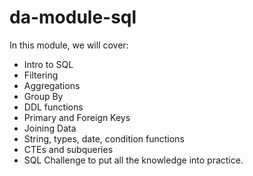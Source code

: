 # da-module-sql
In this module, we will cover:
- Intro to SQL
- Filtering
- Aggregations
- Group By
- DDL functions
- Primary and Foreign Keys
- Joining Data
- String, types, date, condition functions
- CTEs and subqueries
- SQL Challenge to put all the knowledge into practice. 